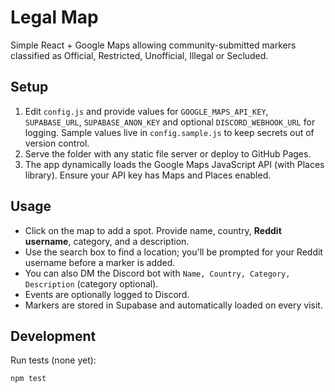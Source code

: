 # Legal Map

Simple React + Google Maps allowing community-submitted markers classified as Official, Restricted, Unofficial, Illegal or Secluded.

## Setup
1. Edit `config.js` and provide values for `GOOGLE_MAPS_API_KEY`, `SUPABASE_URL`, `SUPABASE_ANON_KEY` and optional `DISCORD_WEBHOOK_URL` for logging. Sample values live in `config.sample.js` to keep secrets out of version control.
2. Serve the folder with any static file server or deploy to GitHub Pages.
3. The app dynamically loads the Google Maps JavaScript API (with Places library). Ensure your API key has Maps and Places enabled.

## Usage
- Click on the map to add a spot. Provide name, country, **Reddit username**, category, and a description.
- Use the search box to find a location; you'll be prompted for your Reddit username before a marker is added.
- You can also DM the Discord bot with `Name, Country, Category, Description` (category optional).
- Events are optionally logged to Discord.
- Markers are stored in Supabase and automatically loaded on every visit.

## Development
Run tests (none yet):
```bash
npm test
```